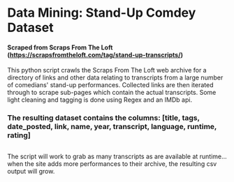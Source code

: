 # Data Mining: Stand-Up Comdey Dataset 
#### Scraped from Scraps From The Loft (https://scrapsfromtheloft.com/tag/stand-up-transcripts/)
This python script crawls the Scraps From The Loft web archive for a directory of links and other data
          relating to transcripts from a large number of comedians' stand-up performances. Collected links are then iterated through to
          scrape sub-pages which contain the actual transcripts. Some light cleaning and tagging is done using Regex and an IMDb api. 

### The resulting dataset contains the columns: [title, tags, date_posted, link, name, year, transcript, language, runtime, rating]
##
The script will work to grab as many transcripts as
          are available at runtime... when
          the site adds more performances to their archive, the resulting csv output will grow.
